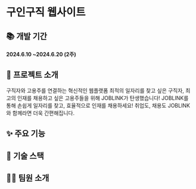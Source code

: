 <h1>구인구직 웹사이트</h1>

<h2>📚 개발 기간</h2>
<strong>2024.6.10 ~2024.6.20 (2주)</strong>
<h2>🎉 프로젝트 소개</h2>
구직자와 고용주를 연결하는 혁신적인 웹플랫폼
최적의 일자리를 찾고 싶은 구직자, 최고의 인재를 채용하고 싶은 고용주들을 위해 JOBLINK가 탄생했습니다! JOBLINK를 통해 손쉽게 일자리를 찾고, 효율적으로 인재를 채용하세요! 취업도, 채용도 JOBLINK와 함께라면 더욱 간편해집니다. 
<h2>✨ 주요 기능</h2>

<h2>🔧 기술 스택</h2>

<h2>👩‍💻 팀원 소개</h2>
